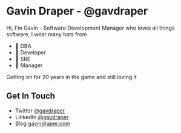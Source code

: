 # Gavin Draper - @gavdraper
Hi, I'm Gavin - Software Development Manager who loves all things software, I wear many hats from 
* 🎩 DBA
* 🎩 Developer
* 🎩 SRE
* 🎩 Manager 
 
Getting on for 20 years in the game and still loving it

## Get In Touch
* Twitter [@gavdraper](http://twitter.com/gavdraper)
* LinkedIn [@gavdraper](https://www.linkedin.com/in/gavdraper/)
* Blog [gavindraper.com](http://gavindraper.com)
